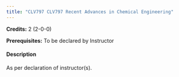 ```yaml
---
title: "CLV797 CLV797 Recent Advances in Chemical Engineering"
---
```

**Credits:** 2 (2-0-0)

**Prerequisites:** To be declared by Instructor

#### Description
As per declaration of instructor(s).